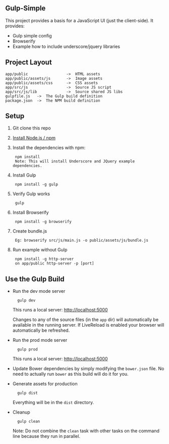 Gulp-Simple
------------

This project provides a basis for a JavaScript UI (just the client-side).  It provides:

- Gulp simple config
- Browserify
- Example how to include underscore/jquery libraries

## Project Layout

```
app/public                 ->  HTML assets
app/public/assets/js       ->  Image assets
app/public/assets/css      ->  CSS assets
app/src/js                 ->  Source JS script
app/src/js/lib             ->  Source shared JS libs
gulpfile.js   ->  The Gulp build definition
package.json  ->  The NPM build definition
```

## Setup

1. Git clone this repo
2. [Install Node.js / npm](http://nodejs.org/download/)
3. Install the dependencies with npm:

        npm install  
        Note: This will install Underscore and JQuery example dependencies.

4. Install Gulp

        npm install -g gulp

5. Verify Gulp works

        gulp

6. Install Browserify

        npm install -g browserify

7. Create bundle.js

        Eg: browserify src/js/main.js -o public/assets/js/bundle.js

8. Run example without Gulp

        npm install -g http-server
        on app/public http-server -p [port]

## Use the Gulp Build

- Run the dev mode server

        gulp dev

    This runs a local server: [http://localhost:5000](http://localhost:5000)

    Changes to any of the source files (in the `app` dir) will automatically be available in the running server.  If LiveReload is enabled your browser will automatically be refreshed.

- Run the prod mode server

        gulp prod

    This runs a local server: [http://localhost:5000](http://localhost:5000)

- Update Bower dependencies by simply modifying the `bower.json` file.  No need to actually run `bower` as this build will do it for you.

- Generate assets for production

        gulp dist

    Everything will be in the `dist` directory.

- Cleanup

        gulp clean

    Note: Do not combine the `clean` task with other tasks on the command line because they run in parallel.




